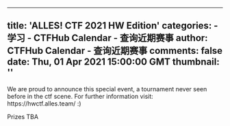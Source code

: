 
---
title: 'ALLES! CTF 2021 HW Edition'
categories: 
    - 学习
    - CTFHub Calendar - 查询近期赛事
author: CTFHub Calendar - 查询近期赛事
comments: false
date: Thu, 01 Apr 2021 15:00:00 GMT
thumbnail: ''
---

<div>   
We are proud to announce this special event, a tournament never seen before in the ctf scene. For further information visit: https://hwctf.alles.team/ :)

Prizes
TBA

  
</div>
            